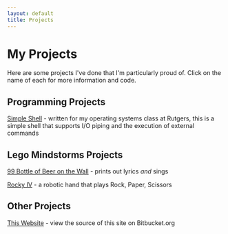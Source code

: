 ```yaml
---
layout: default
title: Projects
---
```


# My Projects

Here are some projects I've done that I'm particularly proud of. Click on the
name of each for more information and code.

## Programming Projects

[Simple Shell](/projects/simpleshell) - written for my operating systems class at
Rutgers, this is a simple shell that supports I/O piping and the execution of
external commands

## Lego Mindstorms Projects

[99 Bottle of Beer on the Wall](/projects/99bottles) - prints out lyrics *and* sings

[Rocky IV](/projects/rocky4) - a robotic hand that plays Rock, Paper, Scissors

## Other Projects

[This Website](https://github.com/robotmlg/mattgoldman.us) - view the source of this site on Bitbucket.org
